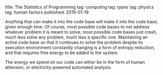 title: The Statistics of Programming
tag: computing
tag: types
tag: physics
tag: human factors
published: 2019-01-19

Anything that _can_ make it into the code base _will_ make it into the code base, given enough time.
Of course, most possible code bases to not address whatever problem it is meant to solve; most possible code bases just crash, much less solve any problem, much less a specific one.
Maintaining an active code base so that it continues to solve the problem despite its execution environment constantly changing is a form of entropy reduction, and that requires free energy to be added to the system.

The energy we spend on our code can either be in the form of human attension, or electricity-powered automated analysis.